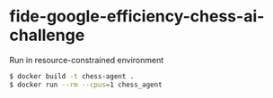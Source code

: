 # fide-google-efficiency-chess-ai-challenge

Run in resource-constrained environment
```bash
$ docker build -t chess-agent .
$ docker run --rm --cpus=1 chess_agent
```


